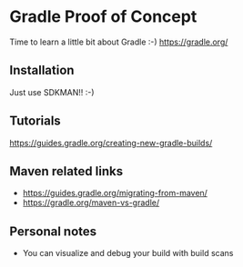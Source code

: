 # Gradle Proof of Concept
Time to learn a little bit about Gradle :-)
https://gradle.org/

## Installation
Just use SDKMAN!! :-)


## Tutorials
https://guides.gradle.org/creating-new-gradle-builds/


## Maven related links
* https://guides.gradle.org/migrating-from-maven/
* https://gradle.org/maven-vs-gradle/

## Personal notes
* You can visualize and debug your build with build scans